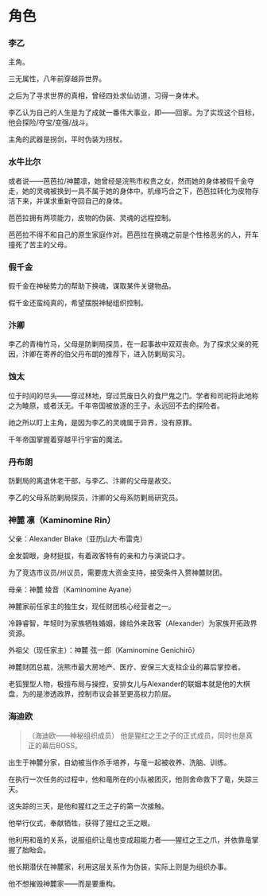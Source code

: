 # 角色

### 李乙

主角。

三无属性，八年前穿越异世界。

之后为了寻求世界的真相，曾经四处求仙访道，习得一身体术。

李乙认为自己的人生是为了成就一番伟大事业，即——回家。为了实现这个目标，他会探险/夺宝/变强/战斗。

主角的武器是拐剑，平时伪装为拐杖。



### 水牛比尔

或者说——芭芭拉/神麓凛，她曾经是浣熊市权贵之女，然而她的身体被假千金夺走，她的灵魂被换到一具不属于她的身体中。机缘巧合之下，芭芭拉转化为皮物存活下来，并谋求重新夺回自己的身体。

芭芭拉拥有两项能力，皮物的伪装、灵魂的远程控制。

芭芭拉不得不和自己的原生家庭作对。芭芭拉在换魂之前是个性格恶劣的人，开车撞死了苦主的父母。


### 假千金

假千金在神秘势力的帮助下换魂，谋取某件关键物品。

假千金还蛮纯真的，希望摆脱神秘组织控制。


### 汴卿

李乙的青梅竹马，父母是防剿局探员，在一起事故中双双丧命。为了探求父亲的死因，汴卿在寄养的伯父丹布朗的推荐下，进入防剿局实习。


### 蚀太

位于时间的尽头——穿过林地，穿过荒废日久的食尸鬼之门。学者和司祀将此地称之为睖原，或者沃无。千年帝国被放逐的王子。永远回不去的探险者。

祂之所以盯上主角，是因为李乙的灵魂属于异界，没有原罪。

千年帝国掌握着穿越平行宇宙的魔法。

### 丹布朗

防剿局的离退休老干部，与李乙、汴卿的父母是故交。

李乙的父母系防剿局探员，汴卿的父母系防剿局研究员。


### 神麓 凛（Kaminomine Rin）

父亲：Alexander Blake（亚历山大·布雷克）

金发碧眼，身材挺拔，有着政客特有的亲和力与演说口才。

为了竞选市议员/州议员，需要庞大资金支持，接受条件入赘神麓财团。


母亲：神麓 绫音（Kaminomine Ayane）

神麓家前任家主的独生女，现任财团核心经营者之一。

冷静睿智，年轻时为家族牺牲婚姻，嫁给外来政客（Alexander）为家族开拓政界资源。


外祖父（现任家主）：神麓 弦一郎（Kaminomine Genichirō）

神麓财团总裁，浣熊市最大房地产、医疗、安保三大支柱企业的幕后掌控者。

老狐狸型人物，极擅布局与操控，安排女儿与Alexander的联姻本就是他的大棋盘，为的是渗透政界，控制市议会甚至更高权力阶层。


### 海迪欧

> （海迪欧——神秘组织成员）
> 他是猩红之王之子的正式成员，同时也是真正的幕后BOSS。

出生于神麓分家，自幼被当作杀手培养，与竜一起被收养、洗脑、训练。

在执行一次任务的过程中，他和竜所在的小队被团灭，他则舍命救下了竜，失踪三天。

这失踪的三天，是他和猩红之王之子的第一次接触。

他举行仪式，奉献牺牲，获得了猩红之王之眼。

他利用和竜的关系，说服组织让竜也变成超能力者——猩红之王之爪，并依靠竜掌握了胎眙会。

他长期潜伏在神麓家，利用这层关系作为伪装，实际上则是为组织办事。

他不想摧毁神麓家——而是要重构。